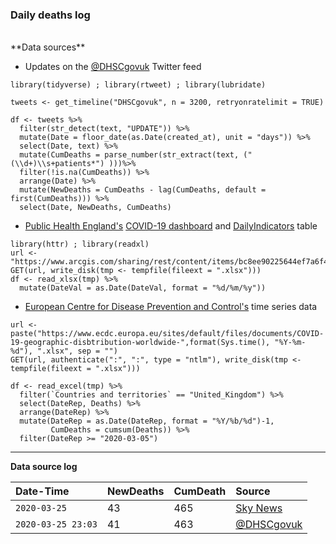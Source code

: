 
### Daily deaths log

<br/>
**Data sources**

- Updates on the <a href="https://twitter.com/DHSCgovuk" target="_blank">@DHSCgovuk</a> Twitter feed

```
library(tidyverse) ; library(rtweet) ; library(lubridate)

tweets <- get_timeline("DHSCgovuk", n = 3200, retryonratelimit = TRUE)

df <- tweets %>%
  filter(str_detect(text, "UPDATE")) %>% 
  mutate(Date = floor_date(as.Date(created_at), unit = "days")) %>%
  select(Date, text) %>%
  mutate(CumDeaths = parse_number(str_extract(text, ("(\\d+)\\s+patients*") )))%>%
  filter(!is.na(CumDeaths)) %>%
  arrange(Date) %>% 
  mutate(NewDeaths = CumDeaths - lag(CumDeaths, default = first(CumDeaths))) %>% 
  select(Date, NewDeaths, CumDeaths)
```

- <a href="https://www.gov.uk/government/publications/covid-19-track-coronavirus-cases" target="_blank">Public Health England's</a> <a href="https://www.arcgis.com/apps/opsdashboard/index.html#/f94c3c90da5b4e9f9a0b19484dd4bb14" target="_blank">COVID-19 dashboard</a> and <a href="https://www.arcgis.com/home/item.html?id=bc8ee90225644ef7a6f4dd1b13ea1d67" target="_blank">DailyIndicators</a> table

```
library(httr) ; library(readxl)
url <- "https://www.arcgis.com/sharing/rest/content/items/bc8ee90225644ef7a6f4dd1b13ea1d67/data"
GET(url, write_disk(tmp <- tempfile(fileext = ".xlsx")))
df <- read_xlsx(tmp) %>% 
  mutate(DateVal = as.Date(DateVal, format = "%d/%m/%y"))
```

- <a href="https://www.ecdc.europa.eu/en/publications-data/download-todays-data-geographic-distribution-covid-19-cases-worldwide" target="_blank">European Centre for Disease Prevention and Control's</a> time series data

```
url <- paste("https://www.ecdc.europa.eu/sites/default/files/documents/COVID-19-geographic-disbtribution-worldwide-",format(Sys.time(), "%Y-%m-%d"), ".xlsx", sep = "")
GET(url, authenticate(":", ":", type = "ntlm"), write_disk(tmp <- tempfile(fileext = ".xlsx")))

df <- read_excel(tmp) %>% 
  filter(`Countries and territories` == "United_Kingdom") %>% 
  select(DateRep, Deaths) %>% 
  arrange(DateRep) %>% 
  mutate(DateRep = as.Date(DateRep, format = "%Y/%b/%d")-1,
         CumDeaths = cumsum(Deaths)) %>% 
  filter(DateRep >= "2020-03-05")
```

---

**Data source log**

|Date-Time |NewDeaths |CumDeath |Source  | 
|:--- |:--- |:--- |:--- 
|`2020-03-25`| 43 | 465 | <a href="https://news.sky.com/story/coronavirus-uk-death-toll-reaches-435-after-rise-in-scotland-and-wales-11963431" target="_blank">Sky News</a> |
|`2020-03-25 23:03`| 41 | 463 | <a href="https://twitter.com/DHSCgovuk/status/1242950122981470208?s=20" target="_blank">@DHSCgovuk</a> |

